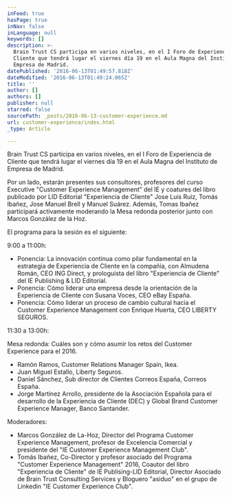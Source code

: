 ```yaml
---
inFeed: true
hasPage: true
inNav: false
inLanguage: null
keywords: []
description: >-
  Brain Trust CS participa en varios niveles, en el I Foro de Experiencia de
  Cliente que tendrá lugar el viernes día 19 en el Aula Magna del Instituto de
  Empresa de Madrid.
datePublished: '2016-06-13T01:49:57.818Z'
dateModified: '2016-06-13T01:49:24.065Z'
title: ''
author: []
authors: []
publisher: null
starred: false
sourcePath: _posts/2016-06-13-customer-experience.md
url: customer-experience/index.html
_type: Article

---
```

Brain Trust CS participa en varios niveles, en el I Foro de Experiencia de Cliente que tendrá lugar el viernes día 19 en el Aula Magna del Instituto de Empresa de Madrid.

Por un lado, estarán presentes sus consultores, profesores del curso Executive "Customer Experience Management" del IE y coatures del libro publicado por LID Editorial "Experiencia de Cliente" Jose Luis Ruiz, Tomás Ibañez, Jose Manuel Brell y Manuel Suárez. Además, Tomas Ibañez participará activamente moderando la Mesa redonda posterior junto con Marcos González de la Hoz.

El programa para la sesión es el siguiente:

9:00 a 11:00h:

* Ponencia: La innovación continua como pilar fundamental en la estrategia de Experiencia de Cliente en la compañía, con Almudena Román, CEO ING Direct, y prologuista del libro "Experiencia de Cliente" del IE Publishing & LID Editorial.
* Ponencia: Cómo liderar una empresa desde la orientación de la Experiencia de Cliente con Susana Voces, CEO eBay España.
* Ponencia: Cómo liderar un proceso de cambio cultural hacia el Customer Experience Management con Enrique Huerta, CEO LIBERTY SEGUROS.

11:30 a 13:00h: 

Mesa redonda: Cuáles son y cómo asumir los retos del Customer Experience para el 2016\.

* Ramón Ramos, Customer Relations Manager Spain, Ikea.
* Juan Miguel Estallo, Liberty Seguros.
* Daniel Sánchez, Sub director de Clientes Correos España, Correos España.
* Jorge Martínez Arrollo, presidente de la Asociación Española para el desarrollo de la Experiencia de Cliente (DEC) y Global Brand Customer Experience Manager, Banco Santander.

Moderadores:

* Marcos González de La-Hoz, Director del Programa Customer Experience Management, profesor de Excelencia Comercial y presidente del "IE Customer Experience Management Club".
* Tomás Ibañez, Co-Director y profesor asociado del Programa "Customer Experience Management" 2016, Coautor del libro "Experiencia de Cliente" de IE Publising-LID Editorial, Director Asociado de Brain Trust Consulting Services y Bloguero "asiduo" en el grupo de Linkedin "IE Customer Experience Club".